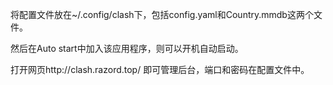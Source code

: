 

将配置文件放在~/.config/clash下，包括config.yaml和Country.mmdb这两个文件。

然后在Auto start中加入该应用程序，则可以开机自动启动。

打开网页http://clash.razord.top/ 即可管理后台，端口和密码在配置文件中。

